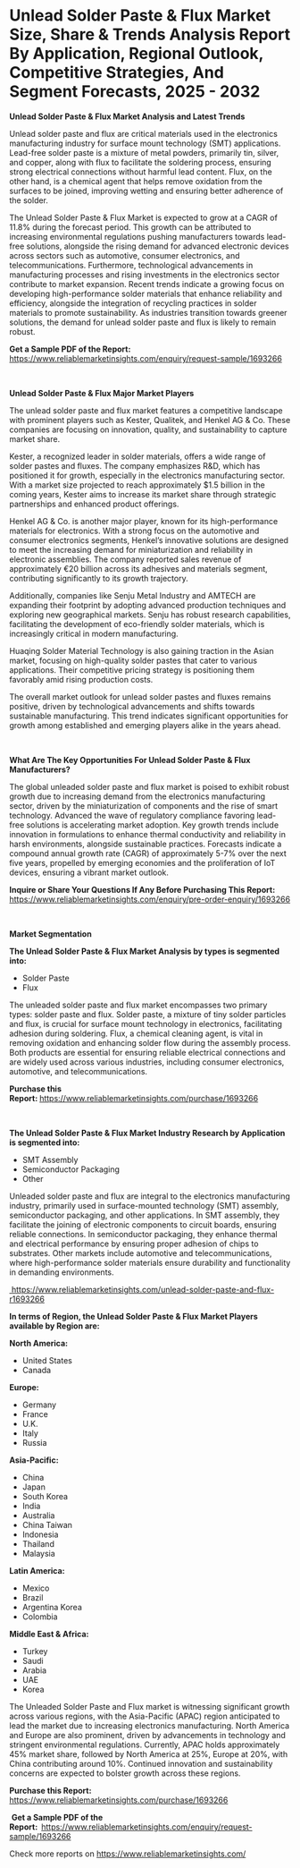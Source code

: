 <p><h1>Unlead Solder Paste & Flux Market Size, Share & Trends Analysis Report By Application, Regional Outlook, Competitive Strategies, And Segment Forecasts, 2025 - 2032</h1></p><p><strong>Unlead Solder Paste & Flux Market Analysis and Latest Trends</strong></p>
<p><p>Unlead solder paste and flux are critical materials used in the electronics manufacturing industry for surface mount technology (SMT) applications. Lead-free solder paste is a mixture of metal powders, primarily tin, silver, and copper, along with flux to facilitate the soldering process, ensuring strong electrical connections without harmful lead content. Flux, on the other hand, is a chemical agent that helps remove oxidation from the surfaces to be joined, improving wetting and ensuring better adherence of the solder.</p><p>The Unlead Solder Paste & Flux Market is expected to grow at a CAGR of 11.8% during the forecast period. This growth can be attributed to increasing environmental regulations pushing manufacturers towards lead-free solutions, alongside the rising demand for advanced electronic devices across sectors such as automotive, consumer electronics, and telecommunications. Furthermore, technological advancements in manufacturing processes and rising investments in the electronics sector contribute to market expansion. Recent trends indicate a growing focus on developing high-performance solder materials that enhance reliability and efficiency, alongside the integration of recycling practices in solder materials to promote sustainability. As industries transition towards greener solutions, the demand for unlead solder paste and flux is likely to remain robust.</p></p>
<p><strong>Get a Sample PDF of the Report:&nbsp;</strong> <a href="https://www.reliablemarketinsights.com/enquiry/request-sample/1693266?utm_campaign=1894&utm_medium=2&utm_source=Github&utm_content=ia&utm_term=08012025&utm_id=unlead-solder-paste-flux">https://www.reliablemarketinsights.com/enquiry/request-sample/1693266</a></p>
<p>&nbsp;</p>
<p><strong>Unlead Solder Paste & Flux Major Market Players</strong></p>
<p><p>The unlead solder paste and flux market features a competitive landscape with prominent players such as Kester, Qualitek, and Henkel AG & Co. These companies are focusing on innovation, quality, and sustainability to capture market share.</p><p>Kester, a recognized leader in solder materials, offers a wide range of solder pastes and fluxes. The company emphasizes R&D, which has positioned it for growth, especially in the electronics manufacturing sector. With a market size projected to reach approximately $1.5 billion in the coming years, Kester aims to increase its market share through strategic partnerships and enhanced product offerings.</p><p>Henkel AG & Co. is another major player, known for its high-performance materials for electronics. With a strong focus on the automotive and consumer electronics segments, Henkel’s innovative solutions are designed to meet the increasing demand for miniaturization and reliability in electronic assemblies. The company reported sales revenue of approximately €20 billion across its adhesives and materials segment, contributing significantly to its growth trajectory.</p><p>Additionally, companies like Senju Metal Industry and AMTECH are expanding their footprint by adopting advanced production techniques and exploring new geographical markets. Senju has robust research capabilities, facilitating the development of eco-friendly solder materials, which is increasingly critical in modern manufacturing.</p><p>Huaqing Solder Material Technology is also gaining traction in the Asian market, focusing on high-quality solder pastes that cater to various applications. Their competitive pricing strategy is positioning them favorably amid rising production costs.</p><p>The overall market outlook for unlead solder pastes and fluxes remains positive, driven by technological advancements and shifts towards sustainable manufacturing. This trend indicates significant opportunities for growth among established and emerging players alike in the years ahead.</p></p>
<p>&nbsp;</p>
<p><strong>What Are The Key Opportunities For Unlead Solder Paste & Flux Manufacturers?</strong></p>
<p><p>The global unleaded solder paste and flux market is poised to exhibit robust growth due to increasing demand from the electronics manufacturing sector, driven by the miniaturization of components and the rise of smart technology. Advanced the wave of regulatory compliance favoring lead-free solutions is accelerating market adoption. Key growth trends include innovation in formulations to enhance thermal conductivity and reliability in harsh environments, alongside sustainable practices. Forecasts indicate a compound annual growth rate (CAGR) of approximately 5-7% over the next five years, propelled by emerging economies and the proliferation of IoT devices, ensuring a vibrant market outlook.</p></p>
<p><strong>Inquire or Share Your Questions If Any Before Purchasing This Report:</strong> <a href="https://www.reliablemarketinsights.com/enquiry/pre-order-enquiry/1693266?utm_campaign=1894&utm_medium=2&utm_source=Github&utm_content=ia&utm_term=08012025&utm_id=unlead-solder-paste-flux">https://www.reliablemarketinsights.com/enquiry/pre-order-enquiry/1693266</a></p>
<p>&nbsp;</p>
<p><strong>Market Segmentation</strong></p>
<p><strong>The Unlead Solder Paste & Flux Market Analysis by types is segmented into:</strong></p>
<p><ul><li>Solder Paste</li><li>Flux</li></ul></p>
<p><p>The unleaded solder paste and flux market encompasses two primary types: solder paste and flux. Solder paste, a mixture of tiny solder particles and flux, is crucial for surface mount technology in electronics, facilitating adhesion during soldering. Flux, a chemical cleaning agent, is vital in removing oxidation and enhancing solder flow during the assembly process. Both products are essential for ensuring reliable electrical connections and are widely used across various industries, including consumer electronics, automotive, and telecommunications.</p></p>
<p><strong>Purchase this Report:&nbsp;</strong><a href="https://www.reliablemarketinsights.com/purchase/1693266?utm_campaign=1894&utm_medium=2&utm_source=Github&utm_content=ia&utm_term=08012025&utm_id=unlead-solder-paste-flux">https://www.reliablemarketinsights.com/purchase/1693266</a></p>
<p>&nbsp;</p>
<p><strong>The Unlead Solder Paste & Flux Market Industry Research by Application is segmented into:</strong></p>
<p><ul><li>SMT Assembly</li><li>Semiconductor Packaging</li><li>Other</li></ul></p>
<p><p>Unleaded solder paste and flux are integral to the electronics manufacturing industry, primarily used in surface-mounted technology (SMT) assembly, semiconductor packaging, and other applications. In SMT assembly, they facilitate the joining of electronic components to circuit boards, ensuring reliable connections. In semiconductor packaging, they enhance thermal and electrical performance by ensuring proper adhesion of chips to substrates. Other markets include automotive and telecommunications, where high-performance solder materials ensure durability and functionality in demanding environments.</p></p>
<p><a href="https://www.reliablemarketinsights.com/unlead-solder-paste-and-flux-r1693266?utm_campaign=1894&utm_medium=2&utm_source=Github&utm_content=ia&utm_term=08012025&utm_id=unlead-solder-paste-flux">&nbsp;https://www.reliablemarketinsights.com/unlead-solder-paste-and-flux-r1693266</a></p>
<p><strong>In terms of Region, the Unlead Solder Paste & Flux Market Players available by Region are:</strong></p>
<p>
    <p> <strong> North America: </strong>
        <ul>
            <li>United States</li>
            <li>Canada</li>
        </ul>
        </p> 
    <p> <strong> Europe: </strong>
        <ul>
            <li>Germany</li>
            <li>France</li>
            <li>U.K.</li>
            <li>Italy</li>
            <li>Russia</li>
        </ul>
        </p> 
    <p> <strong> Asia-Pacific: </strong>
        <ul>
            <li>China</li>
            <li>Japan</li>
            <li>South Korea</li>
            <li>India</li>
            <li>Australia</li>
            <li>China Taiwan</li>
            <li>Indonesia</li>
            <li>Thailand</li>
            <li>Malaysia</li>
        </ul>
        </p> 
    <p> <strong> Latin America: </strong>
        <ul>
            <li>Mexico</li>
            <li>Brazil</li>
            <li>Argentina Korea</li>
            <li>Colombia</li>
        </ul>
        </p> 
    <p> <strong> Middle East & Africa: </strong>
        <ul>
            <li>Turkey</li>
            <li>Saudi</li>
            <li>Arabia</li>
            <li>UAE</li>
            <li>Korea</li>
        </ul>
    </p>
    </p>
<p><p>The Unleaded Solder Paste and Flux market is witnessing significant growth across various regions, with the Asia-Pacific (APAC) region anticipated to lead the market due to increasing electronics manufacturing. North America and Europe are also prominent, driven by advancements in technology and stringent environmental regulations. Currently, APAC holds approximately 45% market share, followed by North America at 25%, Europe at 20%, with China contributing around 10%. Continued innovation and sustainability concerns are expected to bolster growth across these regions.</p></p>
<p><strong>Purchase this Report: </strong><a href="https://www.reliablemarketinsights.com/purchase/1693266?utm_campaign=1894&utm_medium=2&utm_source=Github&utm_content=ia&utm_term=08012025&utm_id=unlead-solder-paste-flux">https://www.reliablemarketinsights.com/purchase/1693266</a></p>
<p>&nbsp;<strong>Get a Sample PDF of the Report:&nbsp;&nbsp;</strong><a href="https://www.reliablemarketinsights.com/enquiry/request-sample/1693266?utm_campaign=1894&utm_medium=2&utm_source=Github&utm_content=ia&utm_term=08012025&utm_id=unlead-solder-paste-flux">https://www.reliablemarketinsights.com/enquiry/request-sample/1693266</a></p>
<p><strong></strong></p>
<p>Check more reports on <a href="https://www.reliablemarketinsights.com/?utm_campaign=1894&utm_medium=2&utm_source=Github&utm_content=ia&utm_term=08012025&utm_id=unlead-solder-paste-flux">https://www.reliablemarketinsights.com/</a></p>